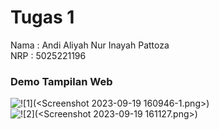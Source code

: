 # Tugas 1
Nama  : Andi Aliyah Nur Inayah Pattoza<br>
NRP   : 5025221196

<h3>Demo Tampilan Web</h3>
<img width="942" alt="![1](<Screenshot 2023-09-19 160946-1.png>)" src="https://github.com/Aliyah-Pattoza/PWeb/assets/127922043/dcfc7b67-4e6e-4dcd-b94b-baa696ec7abc">
<img width="945" alt="![2](<Screenshot 2023-09-19 161127.png>)" src="https://github.com/Aliyah-Pattoza/PWeb/assets/127922043/4bbef357-97ff-45ef-a378-12ed3daae2cd">
